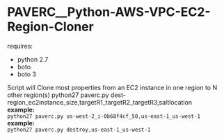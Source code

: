 # PAVERC__Python-AWS-VPC-EC2-Region-Cloner
requires:   
- python 2.7
- boto
- boto 3        

Script will Clone most properties from an EC2 instance in one region to N other region(s)
python27 paverc.py dest-region_ec2instance_size,targetR1_targetR2_targetR3,saltlocation  
**example:**   
  ````python27 paverc.py us-west-2_i-0b68f4cf_50,us-east-1_us-west-1  ````     
**example:**   
  ````python27 paverc.py destroy,us-east-1_us-west-1 ````
